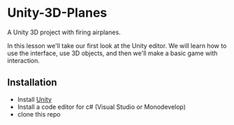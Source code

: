 # Unity-3D-Planes
A Unity 3D project with firing airplanes.

In this lesson we'll take our first look at the Unity editor. We will learn how to use the interface, use 3D objects, and then we'll make a basic game with interaction.

## Installation 
- Install [Unity](https://unity3d.com/get-unity/download)
- Install a code editor for c# (Visual Studio or Monodevelop)
- clone this repo 


